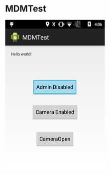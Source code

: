 # MDMTest

![Alt text](https://github.com/darkuess/MDMTest/blob/master/main.png "mem_test_screenshot")
